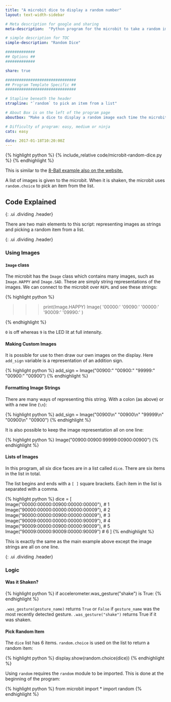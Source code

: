 ```yaml
---
title: "A microbit dice to display a random number"
layout: text-width-sidebar

# Meta description for google and sharing
meta-description:  "Python program for the microbit to take a random image from a list and display it on the microbit's display."

# simple description for TOC
simple-description: "Random Dice"

#############
## Options ##
#############

share: true

###############################
## Program Template Specific ##
###############################

# Stapline beneath the header
strapline: "`random` to pick an item from a list"

# About Box is on the left of the program page
aboutbox: "Make a dice to display a random image each time the microbit is shaken."

# Difficulty of program: easy, medium or ninja
cats: easy

date: 2017-01-18T10:20:00Z
---
```


{% highlight python %}
{% include_relative code/microbit-random-dice.py %}
{% endhighlight %}

This is similar to the [8-Ball example also on the website.](/programs/8-ball)

A list of images is given to the microbit. When it is shaken, the microbit uses `random.choice` to pick an item from the list.

##  Code Explained
{: .ui .dividing .header}

There are two main elements to this script: representing images as strings and picking a random item from a list.

{: .ui .dividing .header}
### Using Images

#### `Image` class

The microbit has the `Image` class which contains many images, such as `Image.HAPPY` and `Image.SAD`. These are simply string representations of the images. We can connect to the microbit over `REPL` and see these strings:

{% highlight python %}
>>> print(Image.HAPPY)
Image(
    '00000:'
    '09090:'
    '00000:'
    '90009:'
    '09990:'
)
>>>
{% endhighlight %}

`0` is off whereas `9` is the LED lit at full intensity.

#### Making Custom Images

It is possible for use to then draw our own images on the display. Here `add_sign` variable is a representation of an addition sign.

{% highlight python %}
add_sign = Image("00900:"
                 "00900:"
                 "99999:"
                 "00900:"
                 "00900")
{% endhighlight %}

#### Formatting Image Strings
There are many ways of representing this string. With a colon (as above) or with a new line (`\n`):

{% highlight python %}
add_sign = Image("00900\n"
                 "00900\n"
                 "99999\n"
                 "00900\n"
                 "00900")
{% endhighlight %}

It is also possible to keep the image representation all on one line:

{% highlight python %}
Image("00900:00900:99999:00900:00900")
{% endhighlight %}

#### Lists of Images
In this program, all six dice faces are in a list called `dice`. There are six items in the list in total.

The list begins and ends with a `[ ]` square brackets. Each item in the list is separated with a comma.

{% highlight python %}
dice = [
        Image("00000:00000:00900:00000:00000"), # 1
        Image("90000:00000:00000:00000:00009"), # 2
        Image("90000:00000:00900:00000:00009"), # 3
        Image("90009:00000:00000:00000:90009"), # 4
        Image("90009:00000:00900:00000:90009"), # 5
        Image("90009:00000:90009:00000:90009")  # 6
        ]
{% endhighlight %}

This is exactly the same as the main example above except the image strings are all on one line.

{: .ui .dividing .header}
### Logic

#### Was it Shaken?

{% highlight python %}
if accelerometer.was_gesture("shake") is True:
{% endhighlight %}

`.was_gesture(gesture_name)` returns `True` or `False` if `gesture_name` was the most recently detected gesture. `.was_gesture("shake")` returns True if it was shaken.

#### Pick Random Item

The `dice` list has 6 items. `random.choice` is used on the list to return a random item:

{% highlight python %}
display.show(random.choice(dice))
{% endhighlight %}

Using `random` requires the `random` module to be imported. This is done at the beginning of the program:

{% highlight python %}
from microbit import *
import random
{% endhighlight %}
